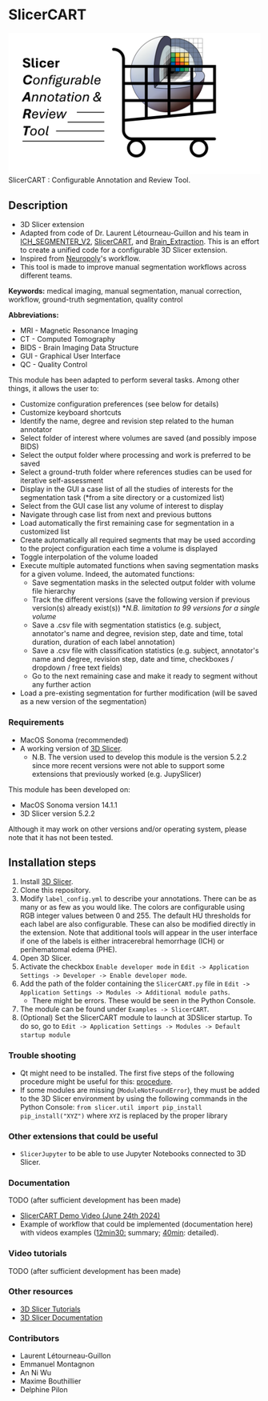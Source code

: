 # SlicerCART
![slicerCART logo.png](SlicerCART/src/resources/Icons/SlicerCART.png)
SlicerCART : Configurable Annotation and Review Tool. 


## Description

* 3D Slicer extension
* Adapted from code of Dr. Laurent Létourneau-Guillon and his team in [ICH_SEGMENTER_V2](https://github.com/laurentletg/ICH_SEGMENTER_V2), [SlicerCART](https://github.com/laurentletg/SlicerCART), and [Brain_Extraction](https://github.com/MattFr56/CT_Brain_Extraction/blob/main/Brain_Extraction/Brain_Extraction/Brain_Extraction.py). This is an effort to create a unified code for a configurable 3D Slicer extension. 
* Inspired from [Neuropoly](https://neuro.polymtl.ca/)'s workflow. 
* This tool is made to improve manual segmentation workflows across different teams. 

**Keywords:** medical imaging, manual segmentation, manual correction, workflow, ground-truth segmentation, quality control

**Abbreviations:**

- MRI - Magnetic Resonance Imaging
- CT - Computed Tomography
- BIDS - Brain Imaging Data Structure
- GUI - Graphical User Interface
- QC - Quality Control

This module has been adapted to perform several tasks. Among other things, it allows the user to:

* Customize configuration preferences (see below for details)
* Customize keyboard shortcuts
* Identify the name, degree and revision step related to the human annotator
* Select folder of interest where volumes are saved (and possibly impose BIDS)
* Select the output folder where processing and work is preferred to be saved
* Select a ground-truth folder where references studies can be used for iterative self-assessment
* Display in the GUI a case list of all the studies of interests for the segmentation task (*from a site directory or a customized list)
* Select from the GUI case list any volume of interest to display
* Navigate through case list from next and previous buttons
* Load automatically the first remaining case for segmentation in a customized list
* Create automatically all required segments that may be used according to the project configuration each time a volume is displayed
* Toggle interpolation of the volume loaded
* Execute multiple automated functions when saving segmentation masks for a given volume. Indeed, the automated functions:
  * Save segmentation masks in the selected output folder with volume file hierarchy
  * Track the different versions (save the following version if previous version(s) already exist(s)) **N.B. limitation to 99 versions for a single volume*
  * Save a .csv file with segmentation statistics (e.g. subject, annotator's name and degree, revision step, date and time, total duration, duration of each label annotation)
  * Save a .csv file with classification statistics (e.g. subject, annotator's name and degree, revision step, date and time, checkboxes / dropdown / free text fields)
  * Go to the next remaining case and make it ready to segment without any further action
* Load a pre-existing segmentation for further modification (will be saved as a new version of the segmentation)

### Requirements

* MacOS Sonoma (recommended)
* A working version of [3D Slicer](https://download.slicer.org).
  * N.B. The version used to develop this module is the version 5.2.2 since more recent versions were not able to support some extensions that previously worked (e.g. JupySlicer)

This module has been developed on:

* MacOS Sonoma version 14.1.1
* 3D Slicer version 5.2.2

Although it may work on other versions and/or operating system, please note that it has not been tested.

## Installation steps
1. Install [3D Slicer](https://download.slicer.org).  
2. Clone this repository.
3. Modify `label_config.yml` to describe your annotations. There can be as many or as few as you would like. The colors are configurable using RGB integer values between 0 and 255. The default HU thresholds for each label are also configurable. These can also be modified directly in the extension. Note that additional tools will appear in the user interface if one of the labels is either intracerebral hemorrhage (ICH) or perihematomal edema (PHE). 
4. Open 3D Slicer. 
5. Activate the checkbox `Enable developer mode` in `Edit -> Application Settings -> Developer -> Enable developer mode`. 
6. Add the path of the folder containing the `SlicerCART.py` file in `Edit -> Application Settings -> Modules -> Additional module paths`. 
    * There might be errors. These would be seen in the Python Console. 
7. The module can be found under `Examples -> SlicerCART`. 
8. (Optional) Set the SlicerCART module to launch at 3DSlicer startup. To do so, go to `Edit -> Application Settings -> Modules -> Default startup module`

### Trouble shooting 
* Qt might need to be installed. The first five steps of the following procedure might be useful for this: [procedure](https://web.stanford.edu/dept/cs_edu/resources/qt/install-mac). 
* If some modules are missing (`ModuleNotFoundError`), they must be added to the 3D Slicer environment by using the following commands in the Python Console: 
        `from slicer.util import pip_install`
        `pip_install("XYZ")` where `XYZ` is replaced by the proper library

### Other extensions that could be useful
* `SlicerJupyter` to be able to use Jupyter Notebooks connected to 3D Slicer.

### Documentation
TODO (after sufficient development has been made)
* [SlicerCART Demo Video (June 24th 2024)](https://drive.google.com/drive/u/0/folders/1DClUQDOvTnbYoe68sdhgmVo_GL7vkBKA)
* Example of workflow that could be implemented (documentation here) with videos examples ([12min30:](https://www.dropbox.com/scl/fi/ddhj5f2rx2ydzy2k7s6b8/slicer-manual-annotation_overview.mov?rlkey=rhgs9usmhqfbfe9tylmk42tlo&st=c5zhnyjs&dl=0) summary; [40min](https://www.dropbox.com/scl/fi/j8e3xuhugjylg3hhxhzm7/20240619_slicer-manual-annotation-detailed_explanations.mov?rlkey=0otcuw4nwjuo8l72qxohir8ry&st=6vu8ob2n&dl=0): detailed).

### Video tutorials 
TODO (after sufficient development has been made)

### Other resources
* [3D Slicer Tutorials](https://www.youtube.com/watch?v=QTEti9aY0vs&)
* [3D Slicer Documentation](https://www.slicer.org/wiki/Documentation/Nightly/Training)

### Contributors

* Laurent Létourneau-Guillon
* Emmanuel Montagnon
* An Ni Wu
* Maxime Bouthillier
* Delphine Pilon
